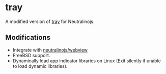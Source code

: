 # tray

A modified version of [tray](https://github.com/zserge/tray) for Neutralinojs.

## Modifications

- Integrate with [neutralinojs/webview](https://github.com/neutralinojs/webview)
- FreeBSD support.
- Dynamically load app indicator libraries on Linux (Exit silently if unable to load dynamic libraries). 

